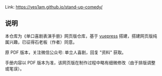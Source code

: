 Link: https://yes1am.github.io/stand-up-comedy/

## 说明

本仓库为《单口喜剧表演手册》网页版仓库，基于 [vuepress](https://vuepress.vuejs.org/zh/) 搭建，搭建网页版纯属兴趣，已征得石老板（作者）同意。

原 PDF 版本，关注微信公众号: 单立人喜剧，回复 "资料" 获取。  

手册内容以 PDF 版本为准，该网页版在制作过程中略有细微修改（由于排版调整或笔误）。
